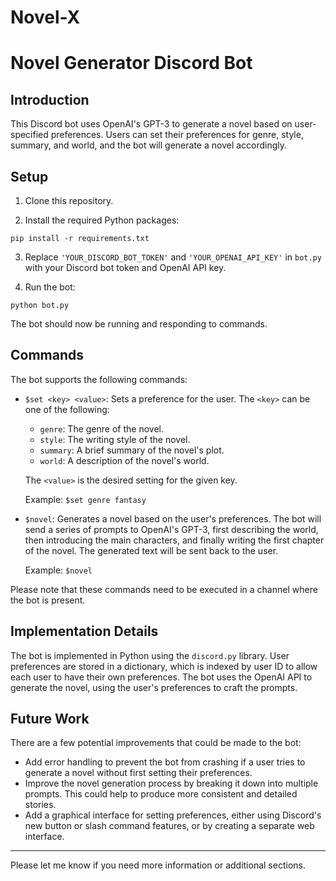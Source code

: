 # Novel-X

# Novel Generator Discord Bot

## Introduction

This Discord bot uses OpenAI's GPT-3 to generate a novel based on user-specified preferences. Users can set their preferences for genre, style, summary, and world, and the bot will generate a novel accordingly.

## Setup

1. Clone this repository.

2. Install the required Python packages:

```
pip install -r requirements.txt
```

3. Replace `'YOUR_DISCORD_BOT_TOKEN'` and `'YOUR_OPENAI_API_KEY'` in `bot.py` with your Discord bot token and OpenAI API key.

4. Run the bot:

```
python bot.py
```

The bot should now be running and responding to commands.

## Commands

The bot supports the following commands:

- `$set <key> <value>`: Sets a preference for the user. The `<key>` can be one of the following:
  - `genre`: The genre of the novel.
  - `style`: The writing style of the novel.
  - `summary`: A brief summary of the novel's plot.
  - `world`: A description of the novel's world.
  
  The `<value>` is the desired setting for the given key.

  Example: `$set genre fantasy`

- `$novel`: Generates a novel based on the user's preferences. The bot will send a series of prompts to OpenAI's GPT-3, first describing the world, then introducing the main characters, and finally writing the first chapter of the novel. The generated text will be sent back to the user.

  Example: `$novel`

Please note that these commands need to be executed in a channel where the bot is present.

## Implementation Details

The bot is implemented in Python using the `discord.py` library. User preferences are stored in a dictionary, which is indexed by user ID to allow each user to have their own preferences. The bot uses the OpenAI API to generate the novel, using the user's preferences to craft the prompts.

## Future Work

There are a few potential improvements that could be made to the bot:

- Add error handling to prevent the bot from crashing if a user tries to generate a novel without first setting their preferences.
- Improve the novel generation process by breaking it down into multiple prompts. This could help to produce more consistent and detailed stories.
- Add a graphical interface for setting preferences, either using Discord's new button or slash command features, or by creating a separate web interface.

---

Please let me know if you need more information or additional sections.
